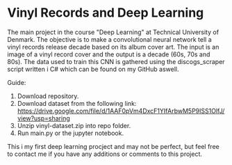 # Vinyl Records and Deep Learning
The main project in the course "Deep Learning" at Technical University of Denmark. The objective is to make a convolutional neural network tell a vinyl records release decade based on its album cover art. The input is an image of a vinyl record cover and the output is a decade (60s, 70s and 80s). The data used to train this CNN is gathered using the discogs_scraper script written i C# which can be found on my GitHub aswell.

Guide:
1. Download repository.
2. Download dataset from the following link: https://drive.google.com/file/d/1AAF0pVm4DxcF1YIfArbwM5P9ISS1OlfJ/view?usp=sharing
3. Unzip vinyl-dataset.zip into repo folder.
4. Run main.py or the jupyter notebook.

This i my first deep learning procject and may not be perfect, but feel free to contact me if you have any additions or comments to this project. 
